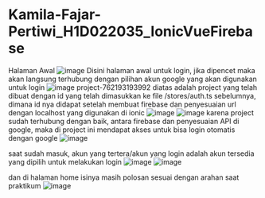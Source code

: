 # Kamila-Fajar-Pertiwi_H1D022035_IonicVueFirebase

Halaman Awal
![image](https://github.com/user-attachments/assets/08276b54-7e97-4595-82eb-dee6ace0276b)
Disini halaman awal untuk login, jika dipencet maka akan langsung terhubung dengan pilihan akun google yang akan digunakan untuk login
![image](https://github.com/user-attachments/assets/cf22339d-fab5-4bde-915d-6c7279fe2919)
project-762193193992
diatas adalah project yang telah dibuat dengan id yang telah dimasukkan ke file /stores/auth.ts sebelumnya, dimana id nya didapat setelah membuat firebase dan penyesuaian url dengan localhost yang digunakan di ionic
![image](https://github.com/user-attachments/assets/ef71c820-dffb-4aaf-9e6c-155e2f9ed553)
![image](https://github.com/user-attachments/assets/9a8e9136-a3dd-4d20-b360-76bffc653fc5)
karena project sudah terhubung dengan baik, antara firebase dan penyesuaian API di google, maka di project ini mendapat akses untuk bisa login otomatis dengan google
![image](https://github.com/user-attachments/assets/7367e5bc-1737-4322-ad89-93d8bd0b0ab9)


saat sudah masuk, akun yang tertera/akun yang login adalah akun tersedia yang dipilih untuk melakukan login
![image](https://github.com/user-attachments/assets/76f8b0b3-9265-435b-b191-c63aaaf32685)
![image](https://github.com/user-attachments/assets/3b5b9bb3-4d29-4299-8c14-f8ca4f37b14f)

dan di halaman home isinya masih polosan sesuai dengan arahan saat praktikum
![image](https://github.com/user-attachments/assets/7f52f7ed-fef7-4ad9-9c3c-95a6662361f8)
